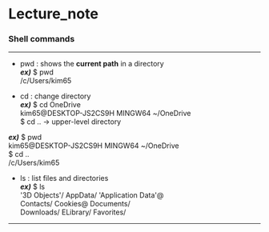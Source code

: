 # Lecture_note  

### Shell commands  
---
- pwd : shows the **current path** in a directory  
***ex)*** $ pwd  
          /c/Users/kim65  
          
- cd : change directory  
***ex)*** $ cd OneDrive  
          kim65@DESKTOP-JS2CS9H MINGW64 ~/OneDrive  
          $ cd ..   -> upper-level directory  
          
***ex)*** $ pwd  
          kim65@DESKTOP-JS2CS9H MINGW64 ~/OneDrive  
          $ cd ..  
          /c/Users/kim65  
          
- ls : list files and directories  
***ex)*** $ ls  
          '3D Objects'/ AppData/ 'Application Data'@  
           Contacts/ Cookies@  Documents/  
           Downloads/   ELibrary/   Favorites/  
 

---
